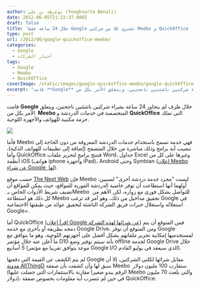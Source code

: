```yaml
---
author: يوغرطة بن علي (Youghourta Benali)
date: 2012-06-05T21:22:37.000Z
draft: false
title: 'خلال 24 ساعة فقط Google تشتري كلا من شركتي Meebo و QuickOffice  '
type: post
url: /2012/06/google-quickoffice-meebo/
categories:
  - Google
  - أخبار الشركات
tags:
  - Google
  - Meebo
  - QuickOffice
coverImage: /static/images/google-quickoffice-meebo/google-quickOffice-Meebo.png
excerpt: "قامت **Google** خلال ظرف لم يتجاوز 24 ساعة بشراء شركتين ناشئتين ناجحتين، ويتعلق الأمر بكل من \_**Meebo** المتخصصة في خدمات الدردشة و **QuickOffice** التي تملك حزمة مكتبية للهواتف والأجهزة اللوحية.\n\n\n\nفأما Meebo فهي خدمة تسمح باستخدام خدمات الدردشة المعروفة من دون"
---
```

قامت **Google** خلال ظرف لم يتجاوز 24 ساعة بشراء شركتين ناشئتين ناجحتين، ويتعلق الأمر بكل من  **Meebo** المتخصصة في خدمات الدردشة و **QuickOffice** التي تملك حزمة مكتبية للهواتف والأجهزة اللوحية.

![](/static/images/google-quickoffice-meebo/google-quickOffice-Meebo.png)

فأما Meebo فهي خدمة تسمح باستخدام خدمات الدردشة المعروفة من دون الحاجة إلى تنصيب أية برامج وذلك مباشرة من خلال المتصفح (إضافة إلى تطبيقات للهواتف الذكية)، وأما QuickOffice فتنتج برامج لتحرير ملفات Word، جداول Excel وغيرها على كل من أنظمة iOS (هواتف iphone وأجهزة iPad)، Android وحتى Symbian ([إعلان Meebo عن شراء Google  لها](http://blog.meebo.com/)).

حسب موقع [The Next Web](http://thenextweb.com/google/2012/06/04/why-googles-acquisition-of-meebo-makes-complete-sense-it-monetized-chat/) فإن Meebo ليست "مجرد خدمة دردشة أخرى" لسببين: أولهما أنها استطاعت أن توفر خاصية الدردشة الفورية للمواقع، حيث يمكن للمواقع أن تضيف شريط الأدوات الخاص بـMeebo  للتواصل بشكل فوري مع زواره، لكن الأهم من كل ذلك هو استطاعة Meebo تحقيق مداخيل من ذلك، وهو أمر قد ترغب Google في استغلاله واستغلال خبرات فريق الشركة الناشئة لتحقيق عوائد من طبقتها الاجتماعية Google+.

أما QuickOffice ([اقرأ إعلان Google عن شرائها لهذه الشركة](http://googleblog.blogspot.co.uk/2012/06/google-quickoffice-get-more-done.html)) فمن المتوقع أن يتم دمجه بطريقة أو بأخرى مع خدمة Google Drive، ومن المتوقع أن توفر Google لمستخدميها إمكانية تحرير ملفاتهم بشكل أفضل على أجهزتهم اللوحية، وهو ما يتوافق مع ما أُعلن عنه خلال مؤتمر D10 بأنه سيتم توفير وضع offline لخدمة Google Drive خلال 5 أسابيع (موعد يتوافق تقريبا مع مؤتمر Google I/O الذي سيعقد في يوليو القادم).

لم يتم الكشف عن القيمة التي دفعتها Google مقابل شرائها لكلتي الشركتين، إلا أن [مدونة AllThingD](http://allthingsd.com/20120511/sources-google-is-close-to-buying-meebo/) سبق لها وأن كشفت بأن صفقة Meebo  ستقارب 100 مليون دولار (الرقم يبدو صغيرا مقارنة بالاستثمارات التي حصلت عليها Meebo والتي بلغت 70 مليون دولار)، في حين لم تتسرب أية معلومات بخصوص صفقة QuickOffice.
